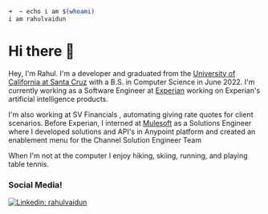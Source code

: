 
<!--
**rvaidun/rvaidun** is a ✨ _special_ ✨ repository because its `README.md` (this file) appears on your GitHub profile.


-->
```bash
➜  ~ echo i am $(whoami)
i am rahulvaidun
```
# Hi there 👋
Hey, I'm Rahul. I'm a developer and graduated from the [University of California at Santa Cruz](https://www.ucsc.edu/) with a B.S. in Computer Science in June 2022. I'm currently working as a Software Engineer at [Experian](https://experian.com/) working on Experian's artificial intelligence products.

I'm also working at SV Financials , automating giving rate quotes for client scenarios.
Before Experian, I interned at [Mulesoft](https://www.mulesoft.com/) as a Solutions Engineer where I developed solutions and API's in Anypoint platform and created an enablement menu for the Channel Solution Engineer Team

When I'm not at the computer I enjoy hiking, skiing, running, and playing table tennis.


### Social Media!
[![Linkedin: rahulvaidun](https://img.shields.io/badge/LinkedIn-0077B5?style=for-the-badge&logo=linkedin&logoColor=white)](https://www.linkedin.com/in/rahulvaidun/)
